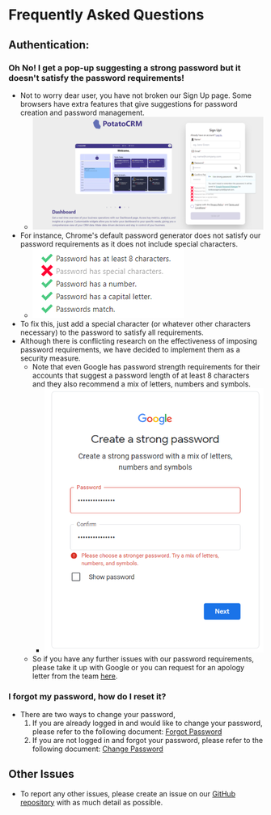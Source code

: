 # Frequently Asked Questions

## Authentication:

### Oh No! I get a pop-up suggesting a strong password but it doesn't satisfy the password requirements!

- Not to worry dear user, you have not broken our Sign Up page. Some browsers have extra features that give suggestions for password creation and password management.
  - ![Alt text](/readme-images/chrome_popup.png)
- For instance, Chrome's default password generator does not satisfy our password requirements as it does not include special characters.
  - ![Alt text](/readme-images/for_the_dummies.png)
- To fix this, just add a special character (or whatever other characters necessary) to the password to satisfy all requirements.
- Although there is conflicting research on the effectiveness of imposing password requirements, we have decided to implement them as a security measure.
  - Note that even Google has password strength requirements for their accounts that suggest a password length of at least 8 characters and they also recommend a mix of letters, numbers and symbols.
    - ![Alt text](/readme-images/google.png)
  - So if you have any further issues with our password requirements, please take it up with Google or you can request for an apology letter from the team [here](https://www.youtube.com/watch?v=dQw4w9WgXcQ&pp=ygUJcmljayByb2xs).

### I forgot my password, how do I reset it?

- There are two ways to change your password,
  1. If you are already logged in and would like to change your password, please refer to the following document: [Forgot Password](auth.md#forgot-password)
  2. If you are not logged in and forgot your password, please refer to the following document: [Change Password](auth.md#change-password)

## Other Issues

* To report any other issues, please create an issue on our [GitHub repository](https://github.com/chuahxinyu/comp30022/issues) with as much detail as possible.